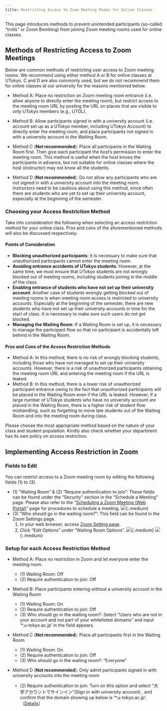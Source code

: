 ```yaml
---
title: Restricting Access to Zoom Meeting Rooms for Online Classes
---
```


This page introduces methods to prevent unintended participants (so-called "trolls" or Zoom Bombing) from joining Zoom meeting rooms used for online classes.

## Methods of Restricting Access to Zoom Meetings
Below are common methods of restricting user access to Zoom meeting rooms. We recommend using either method A or B for online classes at UTokyo. C and D are also commonly used, but we do not recommend them for online classes at our university for the reasons mentioned below.

* Method A: Place no restriction on Zoom meeting room entrance (i.e. allow anyone to directly enter the meeting room), but restrict access to the meeting room URL by posting the URL on places that are visible to only UTokyo members (e.g., UTOL).
* Method B: Allow participants signed in with a university account (i.e. account set up as a UTokyo member, including UTokyo Account) to directly enter the meeting room, and place participants not signed in with a university account in the Waiting Room.

* Method C (**Not recommended**): Place all participants in the Waiting Room first. Then give each participant the host’s permission to enter the meeting room. This method is useful when the host knows the participants in advance, but not suitable for online classes where the host (instructor) may not know all the students.
* Method D (**Not recommended**): Do not allow any participants who are not signed in with a university account into the meeting room. Instructors need to be cautious about using this method, since often there are students who are yet to set up their university account, especially at the beginning of the semester.

### Choosing your Access Restriction Method
Take into consideration the following when selecting an access restriction method for your online class. Pros and cons of the aforementioned methods will also be discussed respectively.

#### Points of Consideration
* **Blocking unauthorized participants**: It is necessary to make sure that unauthorized participants cannot enter the meeting room.
* **Avoiding entrance accidents of UTokyo students**: However, at the same time, we must ensure that UTokyo students are not wrongly blocked out of meeting rooms, including students joining in the middle of the class.
* **Enabling entrance of students who have not set up their university account**: Another case of students wrongly getting blocked out of meeting rooms is when meeting room access is restricted to university accounts. Especially at the beginning of the semester, there are new students who have not set up their university accounts in time for the start of class. It is necessary to make sure such users do not get blocked.
* **Managing the Waiting Room**: If a Waiting Room is set up, it is necessary to manage the participant flow so that no participant is accidentally left behind in the Waiting Room.

#### Pros and Cons of the Access Restriction Methods
* Method A:  In this method, there is no risk of wrongly blocking students, including those who have not managed to set up their university accounts. However, there is a risk of unauthorized participants obtaining the meeting room URL and entering the meeting room if the URL is leaked.
* Method B: In this method, there is a lower risk of unauthorized participant entrance owing to the fact that unauthorized participants will be placed in the Waiting Room even if the URL is leaked. However, if a large number of UTokyo students who have no university account are placed in the Waiting Room, there is a higher risk of student flow mishandling, such as forgetting to move late students out of the Waiting Room and into the meeting room during class.

Please choose the most appropriate method based on the nature of your class and student population. Kindly also check whether your department has its own policy on access restriction.

## Implementing Access Restriction in Zoom
### Fields to Edit
You can restrict access to a Zoom meeting room by editing the following fields (1) to (3).

* (1) ”Waiting Room” & (2) ”Require authentication to join”: These fields can be found under the “Security” section in the “Schedule a Meeting” page. Please also refer to the “[Scheduling a Zoom Meeting (Web Portal)](/en/zoom/create_room)” page for procedures to schedule a meeting.
![](img/zoom_access_1.png){:.medium}
* (3) ”Who should go in the waiting room?”: This field can be found in the Zoom Settings page.
    1. In your web browser, access [Zoom Setting page](https://u-tokyo-ac-jp.zoom.us/profile/setting).
    2. Click “Edit Options” under “Waiting Room Options”.
    ![](img/zoom_access_2_1.png){:.medium}
    ![](img/zoom_access_2_2.png){:.medium}

### Setup for each Access Restriction Method
* Method A: Place no restriction in Zoom and let everyone enter the meeting room.
    * (1) Waiting Room: Off
    * (2) Require authentication to join: Off

* Method B: Place participants entering without a university account in the Waiting Room
    * (1) Waiting Room: On
    * (2) Require authentication to join: Off
    * (3) Who should go in the waiting room?: Select “Users who are not in your account and not part of your whitelisted domains” and input ‘*.u-tokyo.ac.jp’ in the field appears.

* Method C (**Not recommended**): Place all participants first in the Waiting Room
    * (1) Waiting Room: On
    * (2) Require authentication to join: Off
    * (3) Who should go in the waiting room?: “Everyone”

* Method D (**Not recommended**): Only admit participants signed in with university accounts into the meeting room
    * (2) Require authentication to join: Turn on this option and select ”大学アカウントでサインイン”(Sign in with university account) , and confirm that the domain showing up below is ‘*.u-tokyo.ac.jp’.（[Details](/en/zoom/auth.html)）
